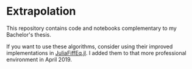 # Extrapolation

This repository contains code and notebooks complementary
to my Bachelor's thesis.

If you want to use these algorithms, consider using their
improved implementations in [JuliaFiffEq.jl](https://github.com/JuliaDiffEq).
I added them to that more professional environment in April 2019.
